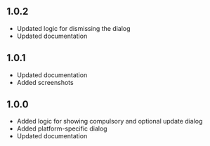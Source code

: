 ## 1.0.2

- Updated logic for dismissing the dialog
- Updated documentation

## 1.0.1

- Updated documentation
- Added screenshots

## 1.0.0

- Added logic for showing compulsory and optional update dialog
- Added platform-specific dialog
- Updated documentation
